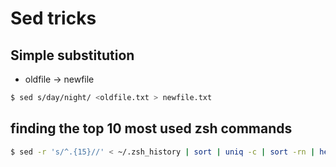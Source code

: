 # Sed tricks

## Simple substitution

* oldfile -> newfile

```sh
$ sed s/day/night/ <oldfile.txt > newfile.txt
```

## finding the top 10 most used zsh commands

```sh
$ sed -r 's/^.{15}//' < ~/.zsh_history | sort | uniq -c | sort -rn | head -n 10
```
